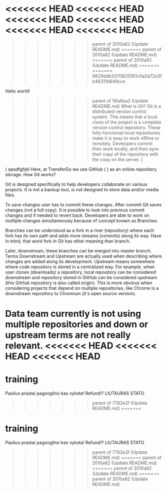 <<<<<<< HEAD
<<<<<<< HEAD
<<<<<<< HEAD
<<<<<<< HEAD
<<<<<<< HEAD
<<<<<<< HEAD
=======
>>>>>>> parent of 2010a82 (Update README.md)
=======
>>>>>>> parent of 2010a82 (Update README.md)
=======
>>>>>>> parent of 2010a82 (Update README.md)
=======
=======
>>>>>>> 8829ddb3370825561c0a2d72a3fb46311b849cce

Hello world!


>>>>>>> parent of 56a8aa2 (Update README.md)
What is Git?
Git is a distributed version control system. This means that a local clone of the project is a complete version control repository. These fully-functional local repositories make it is easy to work offline or remotely. Developers commit their work locally, and then sync their copy of the repository with the copy on the server. ( 

 )
qasdfghjkl
Here, at TransferGo we use GitHub (
) as an online repository storage.
How Git works?

Git is designed specifically to help developers collaborate on various projects. It is not a backup tool, is not designed to store data and/or media files.

To save changes user has to commit these changes. After commit Git saves changes (not a full copy). It is possible to look into previous commit changes and if needed to revert back. Developers are able to work on multiple changes simultaneously because of concept known as Branches.

Branches can be understood as a fork in a river (repository) where each fork has its own path and adds more streams (commits) along its way. Have in mind, that word fork in Git has other meaning than branch.

Later, downstream, these branches can be merged into master branch. Terms Downstream and Upstream are actually used when describing where changes are added along its development. Upstream means somewhere where code repository is stored in a centralized way. For example, when user clones (downloads) a repository, local repository can be considered downstream and repository stored in GitHub can be considered upstream (this GitHub repository is also called origin). This is more obvious when considering projects that depend on multiple repositories, like Chrome is a downstream repository to Chromium (it's open source version).

Data team currently is not using multiple repositories and down or upstream terms are not really relevant.
<<<<<<< HEAD
<<<<<<< HEAD
<<<<<<< HEAD
=======
# training
Paulius prastai pagooglino kas vyksta! Refund!?
LIUTAURAS STATO
>>>>>>> parent of 7762e2f (Update README.md)
=======
# training
Paulius prastai pagooglino kas vyksta! Refund!?
LIUTAURAS STATO
>>>>>>> parent of 7762e2f (Update README.md)
=======
>>>>>>> parent of 2010a82 (Update README.md)
=======
>>>>>>> parent of 2010a82 (Update README.md)
=======
>>>>>>> parent of 2010a82 (Update README.md)
